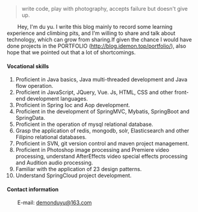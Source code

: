 > write code, play with photography,
> accepts failure but doesn't give up.

&ensp;&ensp;&ensp;&ensp;Hey, I'm du yu. I write this blog mainly to record some learning experience and climbing pits, and I'm willing to share and talk about technology, which can grow from sharing.If given the chance I would have done projects in the PORTFOLIO (http://blog.idemon.top/portfolio/), also hope that we pointed out that a lot of shortcomings.

#### Vocational skills
1. Proficient in Java basics, Java multi-threaded development and Java flow operation.
2. Proficient in JavaScript, JQuery, Vue. Js, HTML, CSS and other front-end development languages.
3. Proficient in Spring Ioc and Aop development.
4. Proficient in the development of SpringMVC, Mybatis, SpringBoot and SpringData.
5. Proficient in the operation of mysql relational database.
6. Grasp the application of redis, mongodb, solr, Elasticsearch and other Filipino relational databases.
7. Proficient in SVN, git version control and maven project management.
8. Proficient in Photoshop image processing and Premiere video processing, understand AfterEffects video special effects processing and Audition audio processing.
9. Familiar with the application of 23 design patterns.
10. Understand SpringCloud project development.

#### Contact information
&ensp;&ensp;&ensp;&ensp;E-mail: demonduyu@163.com